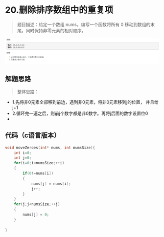 # 20.删除排序数组中的重复项

>题目描述：给定一个数组 nums，编写一个函数将所有 0 移动到数组的末尾，同时保持非零元素的相对顺序。

![示例](images\数组_21.png)

## 解题思路
>整体思路：

+ 1.先将非0元素全部移到前边，遇到非0元素，将非0元素移到j的位置，
并且给j+1
+ 2.循环完一遍之后，则前j个数字都是非0数字。再将j后面的数字设置位0
+ 
## 代码（c语言版本）

```c
void moveZeroes(int* nums, int numsSize){
    int i=0;
    int j=0;
    for(i=0;i<numsSize;++i)
    {
        if(0!=nums[i])
        {
            nums[j] = nums[i];
            j++;
        }
    }
    for(j;j<numsSize;++j)
    {
        nums[j] = 0;
    }

}
```

